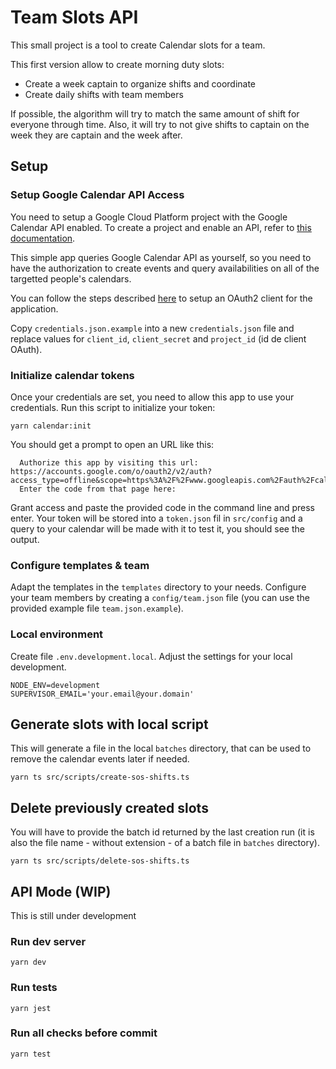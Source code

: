 # Team Slots API

This small project is a tool to create Calendar slots for a team.

This first version allow to create morning duty slots:

- Create a week captain to organize shifts and coordinate
- Create daily shifts with team members

If possible, the algorithm will try to match the same amount of shift for everyone through time. Also, it will try to
not give shifts to captain on the week they are captain and the week after.

## Setup

### Setup Google Calendar API Access

You need to setup a Google Cloud Platform project with the Google Calendar API enabled. To create a project and enable
an API, refer to [this documentation](https://developers.google.com/workspace/guides/create-project).

This simple app queries Google Calendar API as yourself, so you need to have the authorization to create events and
query availabilities on all of the targetted people's calendars.

You can follow the steps described [here](https://github.com/googleapis/google-api-nodejs-client#oauth2-client) to setup
an OAuth2 client for the application.

Copy `credentials.json.example` into a new `credentials.json` file and replace values for `client_id`, `client_secret`
and `project_id` (id de client OAuth).

### Initialize calendar tokens

Once your credentials are set, you need to allow this app to use your credentials. Run this script to initialize your
token:

```command
yarn calendar:init
```

You should get a prompt to open an URL like this:

```command
  Authorize this app by visiting this url: https://accounts.google.com/o/oauth2/v2/auth?access_type=offline&scope=https%3A%2F%2Fwww.googleapis.com%2Fauth%2Fcalendar.readonly&response_type=code&client_id=xxx.apps.googleusercontent.com&redirect_uri=urn%3Aietf%3Awg%3Aoauth%3A2.0%3Aoob
  Enter the code from that page here:
```

Grant access and paste the provided code in the command line and press enter. Your token will be stored into
a `token.json` fil in `src/config` and a query to your calendar will be made with it to test it, you should see the
output.

### Configure templates & team

Adapt the templates in the `templates` directory to your needs. Configure your team members by creating
a `config/team.json` file (you can use the provided example file `team.json.example`).

### Local environment

Create file `.env.development.local`. Adjust the settings for your local development.

```
NODE_ENV=development
SUPERVISOR_EMAIL='your.email@your.domain'
```

## Generate slots with local script

This will generate a file in the local `batches` directory, that can be used to remove the calendar events later if
needed.

```command
yarn ts src/scripts/create-sos-shifts.ts
```

## Delete previously created slots

You will have to provide the batch id returned by the last creation run (it is also the file name - without extension -
of a batch file in `batches` directory).

```command
yarn ts src/scripts/delete-sos-shifts.ts
```

## API Mode (WIP)

This is still under development

### Run dev server

```command
yarn dev
```

### Run tests

```command
yarn jest
```

### Run all checks before commit

```command
yarn test
```
